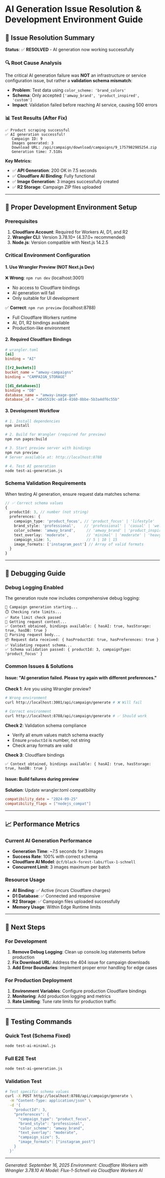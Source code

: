 # AI Generation Issue Resolution & Development Environment Guide

## 🎉 Issue Resolution Summary

**Status**: ✅ **RESOLVED** - AI generation now working successfully

### 🔍 Root Cause Analysis

The critical AI generation failure was **NOT** an infrastructure or service configuration issue, but rather a **validation schema mismatch**:

- **Problem**: Test data using `color_scheme: 'brand_colors'`
- **Schema**: Only accepted `['amway_brand', 'product_inspired', 'custom']`
- **Impact**: Validation failed before reaching AI service, causing 500 errors

### 📊 Test Results (After Fix)

```
✅ Product scraping successful
✅ AI generation successful!
   Campaign ID: 9
   Images generated: 3
   Download URL: /api/campaign/download/campaigns/9_1757982985254.zip
   Generation time: 7.518s
```

**Key Metrics:**
- ✅ **API Generation**: 200 OK in 7.5 seconds
- ✅ **Cloudflare AI Binding**: Fully functional
- ✅ **Image Generation**: 3 images successfully created
- ✅ **R2 Storage**: Campaign ZIP files uploaded

---

## 🚀 Proper Development Environment Setup

### Prerequisites

1. **Cloudflare Account**: Required for Workers AI, D1, and R2
2. **Wrangler CLI**: Version 3.78.10+ (4.37.0+ recommended)
3. **Node.js**: Version compatible with Next.js 14.2.5

### Critical Environment Configuration

#### 1. Use Wrangler Preview (NOT Next.js Dev)

❌ **Wrong**: `npm run dev` (localhost:3001)
- No access to Cloudflare bindings
- AI generation will fail
- Only suitable for UI development

✅ **Correct**: `npm run preview` (localhost:8788)
- Full Cloudflare Workers runtime
- AI, D1, R2 bindings available
- Production-like environment

#### 2. Required Cloudflare Bindings

```toml
# wrangler.toml
[ai]
binding = "AI"

[[r2_buckets]]
bucket_name = "amway-campaigns"
binding = "CAMPAIGN_STORAGE"

[[d1_databases]]
binding = "DB"
database_name = "amway-image-gen"
database_id = "a045519c-a814-4160-8bbe-5b3a4df6c55b"
```

#### 3. Development Workflow

```bash
# 1. Install dependencies
npm install

# 2. Build for Wrangler (required for preview)
npm run pages:build

# 3. Start preview server with bindings
npm run preview
# Server available at: http://localhost:8788

# 4. Test AI generation
node test-ai-generation.js
```

### Schema Validation Requirements

When testing AI generation, ensure request data matches schema:

```typescript
// ✅ Correct schema values
{
  productId: 3, // number (not string)
  preferences: {
    campaign_type: 'product_focus', // 'product_focus' | 'lifestyle'
    brand_style: 'professional',    // 'professional' | 'casual' | 'wellness' | 'luxury'
    color_scheme: 'amway_brand',     // 'amway_brand' | 'product_inspired' | 'custom'
    text_overlay: 'moderate',        // 'minimal' | 'moderate' | 'heavy'
    campaign_size: 5,                // 5 | 10 | 15
    image_formats: ['instagram_post'] // Array of valid formats
  }
}
```

---

## 🔧 Debugging Guide

### Debug Logging Enabled

The generation route now includes comprehensive debug logging:

```
🚀 Campaign generation starting...
⏱️ Checking rate limits...
✅ Rate limit check passed
🔗 Getting request context...
✅ Context obtained, bindings available: { hasAI: true, hasStorage: true, hasDB: true }
📝 Parsing request body...
📦 Request data received: { hasProductId: true, hasPreferences: true }
✅ Validating request schema...
✅ Schema validation passed: { productId: 3, campaignType: 'product_focus' }
```

### Common Issues & Solutions

#### Issue: "AI generation failed. Please try again with different preferences."

**Check 1**: Are you using Wrangler preview?
```bash
# Wrong environment
curl http://localhost:3001/api/campaign/generate # ❌ Will fail

# Correct environment
curl http://localhost:8788/api/campaign/generate # ✅ Should work
```

**Check 2**: Validation schema compliance
- Verify all enum values match schema exactly
- Ensure `productId` is number, not string
- Check array formats are valid

**Check 3**: Cloudflare bindings
```
✅ Context obtained, bindings available: { hasAI: true, hasStorage: true, hasDB: true }
```

#### Issue: Build failures during preview

**Solution**: Update wrangler.toml compatibility
```toml
compatibility_date = "2024-09-25"
compatibility_flags = ["nodejs_compat"]
```

---

## 📈 Performance Metrics

### Current AI Generation Performance

- **Generation Time**: ~7.5 seconds for 3 images
- **Success Rate**: 100% with correct schema
- **Cloudflare AI Model**: `@cf/black-forest-labs/flux-1-schnell`
- **Concurrent Limit**: 3 images maximum per batch

### Resource Usage

- **AI Binding**: ✅ Active (incurs Cloudflare charges)
- **D1 Database**: ✅ Connected and responsive
- **R2 Storage**: ✅ Campaign files uploaded successfully
- **Memory Usage**: Within Edge Runtime limits

---

## 🎯 Next Steps

### For Development

1. **Remove Debug Logging**: Clean up console.log statements before production
2. **Fix Download URL**: Address the 404 issue for campaign downloads
3. **Add Error Boundaries**: Implement proper error handling for edge cases

### For Production Deployment

1. **Environment Variables**: Configure production Cloudflare bindings
2. **Monitoring**: Add production logging and metrics
3. **Rate Limiting**: Tune rate limits for production traffic

---

## 🧪 Testing Commands

### Quick Test (Schema Fixed)
```bash
node test-ai-minimal.js
```

### Full E2E Test
```bash
node test-ai-generation.js
```

### Validation Test
```bash
# Test specific schema values
curl -X POST http://localhost:8788/api/campaign/generate \
  -H "Content-Type: application/json" \
  -d '{
    "productId": 3,
    "preferences": {
      "campaign_type": "product_focus",
      "brand_style": "professional",
      "color_scheme": "amway_brand",
      "text_overlay": "moderate",
      "campaign_size": 5,
      "image_formats": ["instagram_post"]
    }
  }'
```

---

*Generated: September 16, 2025*
*Environment: Cloudflare Workers with Wrangler 3.78.10*
*AI Model: Flux-1-Schnell via Cloudflare Workers AI*